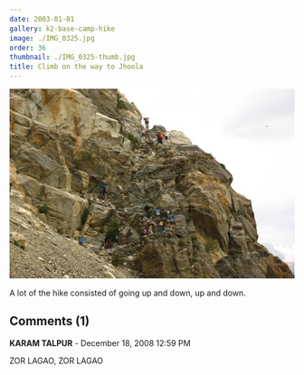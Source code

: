 ```yaml
---
date: 2003-01-01
gallery: k2-base-camp-hike
image: ./IMG_0325.jpg
order: 36
thumbnail: ./IMG_0325-thumb.jpg
title: Climb on the way to Jhoola
---
```


![Climb on the way to Jhoola](./IMG_0325.jpg)

A lot of the hike consisted of going up and down, up and down.

<div id="comments">

## Comments (1)

<div id="comment">

**KARAM TALPUR** - December 18, 2008 12:59 PM

ZOR LAGAO, ZOR LAGAO

</div>

</div>
